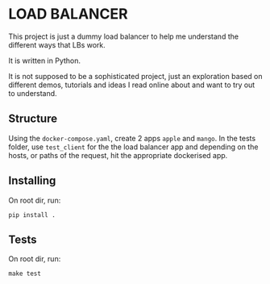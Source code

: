 # LOAD BALANCER
This project is just a dummy load balancer to help me understand the different ways that LBs work.

It is written in Python.

It is not supposed to be a sophisticated project, just an exploration based on different demos, 
tutorials and ideas I read online about and want to try out to understand.

## Structure
Using the `docker-compose.yaml`, create 2 apps `apple` and `mango`. In the tests folder,
use `test_client` for the the load balancer app and depending on the hosts, or paths of the 
request, hit the appropriate dockerised app. 

## Installing
On root dir, run:
```shell script
pip install .
```

## Tests
On root dir, run:
```shell script
make test
```

